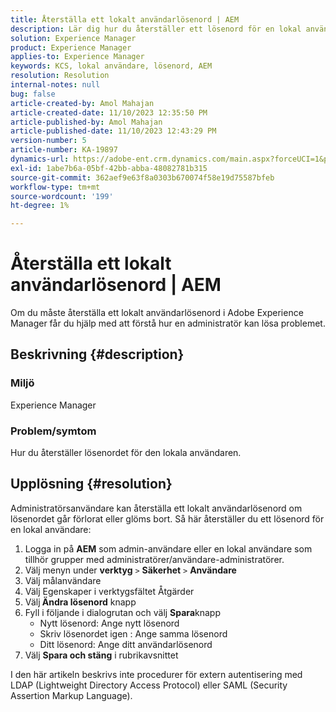 ```yaml
---
title: Återställa ett lokalt användarlösenord | AEM
description: Lär dig hur du återställer ett lösenord för en lokal användare i Adobe Experience Manager.
solution: Experience Manager
product: Experience Manager
applies-to: Experience Manager
keywords: KCS, lokal användare, lösenord, AEM
resolution: Resolution
internal-notes: null
bug: false
article-created-by: Amol Mahajan
article-created-date: 11/10/2023 12:35:50 PM
article-published-by: Amol Mahajan
article-published-date: 11/10/2023 12:43:29 PM
version-number: 5
article-number: KA-19897
dynamics-url: https://adobe-ent.crm.dynamics.com/main.aspx?forceUCI=1&pagetype=entityrecord&etn=knowledgearticle&id=60d9c5a7-c57f-ee11-8179-6045bd006b25
exl-id: 1abe7b6a-05bf-42bb-abba-48082781b315
source-git-commit: 362aef9e63f8a0303b670074f58e19d75587bfeb
workflow-type: tm+mt
source-wordcount: '199'
ht-degree: 1%

---
```


# Återställa ett lokalt användarlösenord | AEM


Om du måste återställa ett lokalt användarlösenord i Adobe Experience Manager får du hjälp med att förstå hur en administratör kan lösa problemet.

## Beskrivning {#description}


### <b>Miljö</b>

Experience Manager



### <b>Problem/symtom</b>

Hur du återställer lösenordet för den lokala användaren.


## Upplösning {#resolution}


Administratörsanvändare kan återställa ett lokalt användarlösenord om lösenordet går förlorat eller glöms bort. Så här återställer du ett lösenord för en lokal användare:

1. Logga in på <b>AEM</b> som admin-användare eller en lokal användare som tillhör grupper med administratörer/användare-administratörer.
2. Välj menyn under <b>verktyg</b> `>` <b>Säkerhet</b> `>` <b> Användare</b>
3. Välj målanvändare
4. Välj Egenskaper i verktygsfältet Åtgärder
5. Välj<b> Ändra lösenord</b> knapp
6. Fyll i följande i dialogrutan och välj <b>Spara</b>knapp
   - Nytt lösenord: Ange nytt lösenord
   - Skriv lösenordet igen : Ange samma lösenord
   - Ditt lösenord: Ange ditt användarlösenord
7. Välj <b>Spara och stäng</b> i rubrikavsnittet


I den här artikeln beskrivs inte procedurer för extern autentisering med LDAP (Lightweight Directory Access Protocol) eller SAML (Security Assertion Markup Language).
